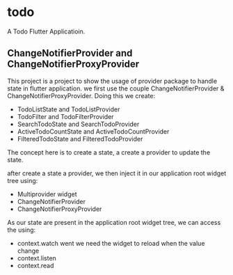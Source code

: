 # todo

A Todo Flutter Applicatioin.

## ChangeNotifierProvider and ChangeNotifierProxyProvider

This project is a project to show the usage of provider package to handle state in flutter application.
we first use the couple ChangeNotifierProvider & ChangeNotifierProxyProvider. Doing this we create:

- TodoListState and TodoListProvider
- TodoFilter and TodoFilterProvider
- SearchTodoState and SearchTodoProvider
- ActiveTodoCountState and ActiveTodoCountProvider
- FilteredTodoState and FilteredTodoProvider

The concept here is to create a state, a create a provider to update the state.

after create a state a provider, we then inject it in our application root widget tree using:
- Multiprovider widget
- ChangeNotifierProvider
- ChangeNotifierProxyProvider

As our state are present in the application root widget tree, we can access the using:
- context.watch went we need the widget to reload when the value change
- context.listen
- context.read 

